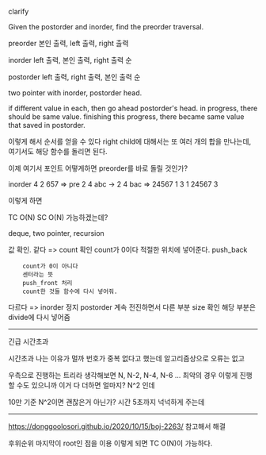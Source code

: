 clarify

Given the postorder and inorder, find the preorder traversal.

preorder
본인 출력, left 출력, right 출력

inorder
left 출력, 본인 출력, right 출력 순

postorder
left 출력, right 출력, 본인 출력 순

two pointer with inorder, postorder head.

if different value in each, then go ahead postorder's head.
in progress, there should be same value.
finishing this progress, there became same value that saved in postorder.

이렇게 해서 순서를 얻을 수 있다
right child에 대해서는 또 여러 개의 합을 만나는데, 여기서도 해당 함수를 돌리면 된다.

이제 여기서 포인트
어떻게하면 preorder를 바로 돌릴 것인가?

inorder
4 2 657
=> pre
2 4 abc -> 2 4 bac
=>
24567 1 3
1 24567 3

이렇게 하면

TC O(N)
SC O(N)
가능하겠는데?

deque, two pointer, recursion

값 확인.
같다 => count 확인
count가 0이다
적절한 위치에 넣어준다. push_back

        count가 0이 아니다
        센터라는 뜻
        push_front 처리
        count한 것들 함수에 다시 넣어줘.

다르다 => inorder 정지
postorder 계속 전진하면서 다른 부분 size 확인
해당 부분은 divide에 다시 넣어줌

---

긴급 시간초과

시간초과 나는 이유가 멀까
번호가 중복 없다고 했는데
알고리즘상으로 오류는 없고

우측으로 진행하는 트리라 생각해보면
N, N-2, N-4, N-6 ...
최악의 경우 이렇게 진행할 수도 있으니까
이거 다 더하면 얼마지?
N^2 인데

10만 기준 N^2이면 괜찮은거 아닌가?
시간 5초까지 넉넉하게 주는데

---

https://donggoolosori.github.io/2020/10/15/boj-2263/
참고해서 해결

후위순위 마지막이 root인 점을 이용
이렇게 되면 TC O(N)이 가능하다.
